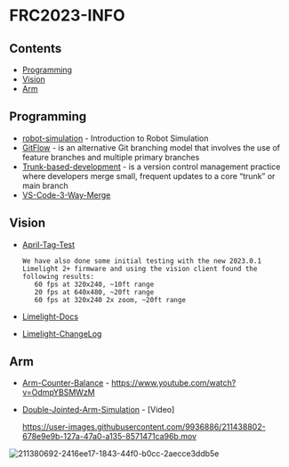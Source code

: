 # FRC2023-INFO


## Contents

- [Programming](#programming)
- [Vision](#vision)
- [Arm](#arm)


## Programming

- [robot-simulation](https://docs.wpilib.org/en/stable/docs/software/wpilib-tools/robot-simulation/introduction.html) - Introduction to Robot Simulation
- [GitFlow](https://github.com/jlarriba/jrmapi](https://www.atlassian.com/git/tutorials/comparing-workflows/gitflow-workflow)) -  is an alternative Git branching model that involves the use of feature branches and multiple primary branches
- [Trunk-based-development](https://www.atlassian.com/continuous-delivery/continuous-integration/trunk-based-development) - is a version control management practice where developers merge small, frequent updates to a core “trunk” or main branch
- [VS-Code-3-Way-Merge](https://github.com/eol70/FRC2023-INFO/blob/main/VS-Code-Merge.md)


## Vision

- [April-Tag-Test](https://www.chiefdelphi.com/t/team-3467-2023-build-blog/417264/48) 

      We have also done some initial testing with the new 2023.0.1 Limelight 2+ firmware and using the vision client found the following results:
         60 fps at 320x240, ~10ft range
         20 fps at 640x480, ~20ft range
         60 fps at 320x240 2x zoom, ~20ft range
         
- [Limelight-Docs](https://docs.limelightvision.io/en/latest/getting_started.html) 
- [Limelight-ChangeLog](https://docs.limelightvision.io/en/latest/software_change_log.html) 

## Arm

- [Arm-Counter-Balance](https://www.chiefdelphi.com/t/team-846-gravity-arm-counterbalancing-video/368195) - https://www.youtube.com/watch?v=OdmpYBSMWzM
- [Double-Jointed-Arm-Simulation](https://github.com/WHS-FRC-3467/DoubleJointedArmSim/tree/double-with-wrist#double-jointed-arm-simulation)
      - [Video] 
      
     https://user-images.githubusercontent.com/9936886/211438802-678e9e9b-127a-47a0-a135-8571471ca96b.mov


![211380692-2416ee17-1843-44f0-b0cc-2aecce3ddb5e](https://user-images.githubusercontent.com/38659431/213076505-0b6e1a7e-a739-4e20-960c-8522bdb565ea.jpg)



